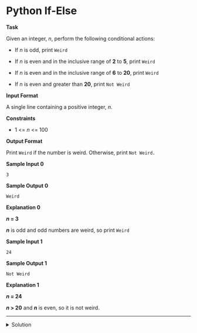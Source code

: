 # Python If-Else

__Task__

Given an integer, _n_, perform the following conditional actions:

- If _n_ is odd, print ```Weird```

- If _n_ is even and in the inclusive range of __2__ to __5__, print ```Weird```

- If _n_ is even and in the inclusive range of __6__ to __20__, print ```Weird```

- If _n_ is even and greater than __20__, print ```Not Weird```

__Input Format__

A single line containing a positive integer, _n_.

__Constraints__

- 1 <= _n_ <= 100

__Output Format__

Print ```Weird``` if the number is weird. Otherwise, print ```Not Weird.```

__Sample Input 0__

```
3
```

__Sample Output 0__

```
Weird
```

__Explanation 0__

___n_ = 3__

___n___ is odd and odd numbers are weird, so print ```Weird```

__Sample Input 1__

```
24
```

__Sample Output 1__

```
Not Weird
```

__Explanation 1__

___n_ = 24__

___n_ > 20__ and ___n___ is even, so it is not weird.

---

<details><summary>Solution</summary>
    
```python
if __name__ == '__main__':
    n = int(input().strip())

    if n % 2 != 0:
        print("Weird")
    elif 6 <= n <= 20:
        print("Weird")
    else:
        print("Not Weird")
```
</details>
